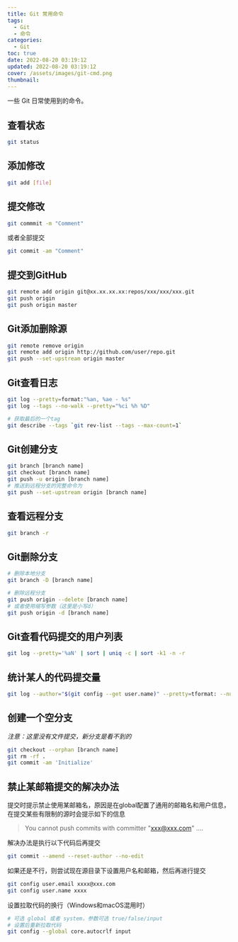 ```yaml
---
title: Git 常用命令
tags:
  - Git
  - 命令
categories:
  - Git
toc: true
date: 2022-08-20 03:19:12
updated: 2022-08-20 03:19:12
cover: /assets/images/git-cmd.png
thumbnail:
---
```


一些 Git 日常使用到的命令。

<!-- more -->

## 查看状态

```bash
git status
```

## 添加修改

```bash
git add [file]
```

## 提交修改

```bash
git commmit -m "Comment"
```

或者全部提交

```bash
git commit -am "Comment"
```

## 提交到GitHub

```bash
git remote add origin git@xx.xx.xx.xx:repos/xxx/xxx/xxx.git
git push origin
git push origin master
```

## Git添加删除源
```bash
git remote remove origin
git remote add origin http://github.com/user/repo.git
git push --set-upstream origin master
```

## Git查看日志
```bash
git log --pretty=format:"%an, %ae - %s"
git log --tags --no-walk --pretty="%ci %h %D"

# 获取最后的一个tag
git describe --tags `git rev-list --tags --max-count=1`
```

## Git创建分支
```bash
git branch [branch name]
git checkout [branch name]
git push -u origin [branch name]
# 推送到远程分支的完整命令为
git push --set-upstream origin [branch name]
```

## 查看远程分支
```bash
git branch -r
```

## Git删除分支
```bash
# 删除本地分支
git branch -D [branch name]

# 删除远程分支
git push origin --delete [branch name]
# 或者使用缩写参数（这里是小写d）
git push origin -d [branch name]
```

## Git查看代码提交的用户列表
```bash
git log --pretty='%aN' | sort | uniq -c | sort -k1 -n -r
```

## 统计某人的代码提交量
```bash
git log --author="$(git config --get user.name)" --pretty=tformat: --numstat | gawk '{ add += $1 ; subs += $2 ; loc += $1 - $2 } END { printf "added lines: %s removed lines : %s total lines: %s\n",add,subs,loc }' -
```

## 创建一个空分支
_注意：这里没有文件提交，新分支是看不到的_
```bash
git checkout --orphan [branch name]
git rm -rf .
git commit -am 'Initialize'

```

## 禁止某邮箱提交的解决办法
提交时提示禁止使用某邮箱名，原因是在global配置了通用的邮箱名和用户信息，在提交某些有限制的源时会提示如下的信息
> You cannot push commits with committer "xxx@xxx.com" ....


解决办法是执行以下代码后再提交
```bash
git commit --amend --reset-author --no-edit
```

如果还是不行，则尝试现在源目录下设置用户名和邮箱，然后再进行提交
```bash
git config user.email xxxx@xxx.com
git config user.name xxxx
```

设置拉取代码的换行（Windows和macOS混用时）
```sh
# 可选 global 或者 system，参数可选 true/false/input
# 设置后重新拉取代码
git config --global core.autocrlf input
```